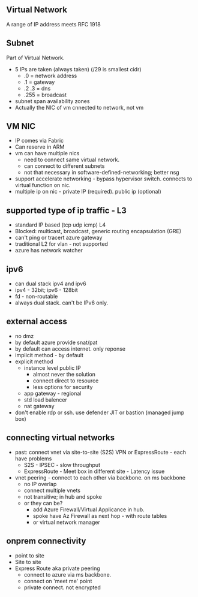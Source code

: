
## Virtual Network
A range of IP address meets RFC 1918

## Subnet
Part of Virtual Network.

- 5 IPs are taken (always taken) (/29 is smallest cidr)
  - .0 = network address
  - .1 = gateway
  - .2 .3 = dns
  - .255 = broadcast
- subnet span availability zones
- Actually the NIC of vm cnnected to network, not vm

## VM NIC
- IP comes via Fabric
- Can reserve in ARM
- vm can have multiple nics
  - need to connect same virtual network.
  - can connect to different subnets
  - not that necessary in software-defined-networking; better nsg
- support accelerate networking - bypass hypervisor switch. connects to virtual function on nic.
- multiple ip on nic - private IP (required). public ip (optional)

## supported type of ip traffic - L3
- standard IP based (tcp udp icmp) L4
- Blocked: multicast, broadcast, generic routing encapsulation (GRE)
- can't ping or tracert azure gateway
- traditional L2 for vlan - not supported
- azure has network watcher

## ipv6
- can dual stack ipv4 and ipv6
- ipv4 - 32bit; ipv6 - 128bit
- fd - non-routable
- always dual stack. can't be IPv6 only.

## external access
- no dmz
- by default azure provide snat/pat
- by default can access internet. only reponse
- implicit method - by default
- explicit method 
  - instance level public IP 
    - almost never the solution
    - connect direct to resource
    - less options for security
  - app gateway - regional
  - std load balencer
  - nat gateway
- don't enable rdp or ssh. use defender JIT or bastion (managed jump box)

## connecting virtual networks
- past: connect vnet via site-to-site (S2S) VPN or ExpressRoute - each have problems
  - S2S - IPSEC - slow throughput
  - ExpressRoute - Meet box in different site - Latency issue
- vnet peering - connect to each other via backbone. on ms backbone
  - no IP overlap
  - connect multiple vnets
  - not transitive; in hub and spoke
  - or they can be? 
    - add Azure Firewall/Virtual Applicance in hub. 
    - spoke have Az Firewall as next hop - with route tables
    - or virtual network manager
  
## onprem connectivity
- point to site
- Site to site
- Express Route aka private peering
  - connect to azure via ms backbone. 
  - connect on 'meet me' point
  - private connect. not encrypted